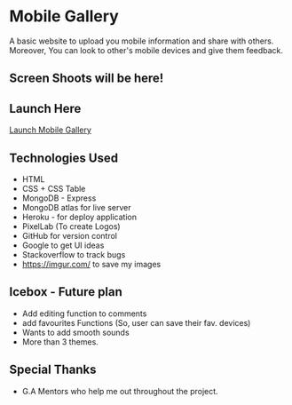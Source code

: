 # Mobile Gallery

A basic website to upload you mobile information and share with others. Moreover, You can look to other's
mobile devices and give them feedback.


## Screen Shoots will be here!



## Launch Here
[Launch Mobile Gallery](https://mobile-gallery-786.herokuapp.com/)

## Technologies Used
* HTML
* CSS + CSS Table
* MongoDB - Express
* MongoDB atlas for live server
* Heroku - for deploy application
* PixelLab (To create Logos)
* GitHub for version control
* Google to get UI ideas
* Stackoverflow to track bugs
* https://imgur.com/ to save my images



## Icebox - Future plan

* Add editing function to comments
* add favourites Functions (So, user can save their fav. devices)
* Wants to add smooth sounds
* More than 3 themes.


## Special Thanks

* G.A Mentors who help me out throughout the project.